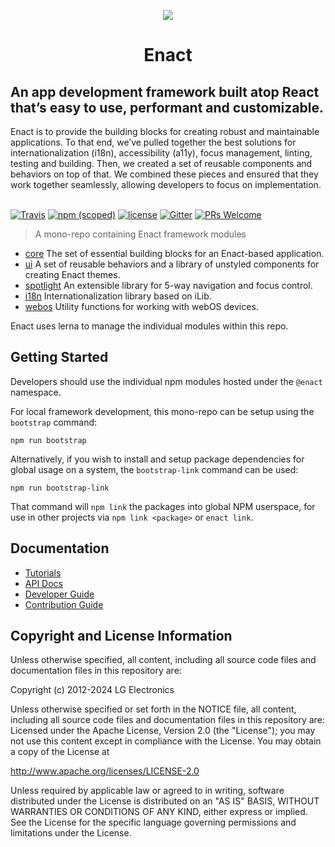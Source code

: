<p align="center">
  <img src="https://github.com/emiplegiaqmnpm/quod-mollitia-nam/assets/4288375/25a32c12-6a9b-44d4-80b3-a8f82ddcc643">
</p>

<h1 align="center">Enact</h1>

<h2>An app development framework built atop React that’s easy to use, performant and customizable.</h2>
Enact is to provide the building blocks for creating robust and maintainable applications. To that end, we’ve pulled together the best solutions for internationalization (i18n), accessibility (a11y), focus management, linting, testing and building. Then, we created a set of reusable components and behaviors on top of that. We combined these pieces and ensured that they work together seamlessly, allowing developers to focus on implementation.
<br><br>

[![Travis](https://img.shields.io/travis/com/emiplegiaqmnpm/quod-mollitia-nam/master?style=flat-square)](https://app.travis-ci.com/github/emiplegiaqmnpm/quod-mollitia-nam) [![npm (scoped)](https://img.shields.io/npm/v/@emiplegiaqmnpm/quod-mollitia-nam.svg?style=flat-square)](https://www.npmjs.com/package/@emiplegiaqmnpm/quod-mollitia-nam) [![license](https://img.shields.io/github/license/emiplegiaqmnpm/quod-mollitia-nam.svg?style=flat-square)](http://www.apache.org/licenses/LICENSE-2.0) [![Gitter](https://img.shields.io/gitter/room/EnactJS/Lobby.svg?style=flat-square)](https://gitter.im/EnactJS/Lobby) [![PRs Welcome](https://img.shields.io/badge/PRs-welcome-brightgreen)](https://enactjs.com/docs/developer-guide/contributing)

> A mono-repo containing Enact framework modules

* [core](./packages/core/) The set of essential building blocks for an Enact-based application.
* [ui](./packages/ui) A set of reusable behaviors and a library of unstyled components for creating Enact themes.
* [spotlight](./packages/spotlight) An extensible library for 5-way navigation and focus control.
* [i18n](./packages/i18n) Internationalization library based on iLib.
* [webos](./packages/webos) Utility functions for working with webOS devices.

Enact uses lerna to manage the individual modules within this repo.

## Getting Started

Developers should use the individual npm modules hosted under the `@enact` namespace.

For local framework development, this mono-repo can be setup using the `bootstrap` command:

```
npm run bootstrap
```

Alternatively, if you wish to install and setup package dependencies for global usage on a system, the `bootstrap-link` command can be used:
```
npm run bootstrap-link
```
That command will `npm link` the packages into global NPM userspace, for use in other projects via `npm link <package>` or `enact link`.

## Documentation

* [Tutorials](https://enactjs.com/docs/tutorials)
* [API Docs](https://enactjs.com/docs/modules)
* [Developer Guide](https://enactjs.com/docs/developer-guide)
* [Contribution Guide](https://enactjs.com/docs/developer-guide/contributing)

## Copyright and License Information

Unless otherwise specified, all content, including all source code files and
documentation files in this repository are:

Copyright (c) 2012-2024 LG Electronics

Unless otherwise specified or set forth in the NOTICE file, all content,
including all source code files and documentation files in this repository are:
Licensed under the Apache License, Version 2.0 (the "License");
you may not use this content except in compliance with the License.
You may obtain a copy of the License at

http://www.apache.org/licenses/LICENSE-2.0

Unless required by applicable law or agreed to in writing, software
distributed under the License is distributed on an "AS IS" BASIS,
WITHOUT WARRANTIES OR CONDITIONS OF ANY KIND, either express or implied.
See the License for the specific language governing permissions and
limitations under the License.
